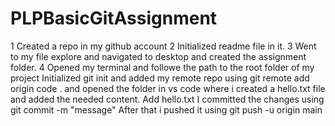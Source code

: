 # PLPBasicGitAssignment
1 Created a repo in my github account
2 Initialized readme file in it.
3 Went to my file explore and navigated to desktop and created the assignment folder.
4 Opened my terminal and followe the path to the root folder of my project
Initialized git init and added my remote repo using git remote add origin <repo-url>
code . and opened the folder in vs code where i created a hello.txt file and added the needed content.
Add hello.txt
I committed the changes using git commit -m "message"
After that i pushed it using git push -u origin main